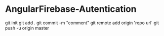 # AngularFirebase-Autentication


git init 
git add .
git commit -m "comment"
git remote add origin 'repo url'
git push -u origin master
